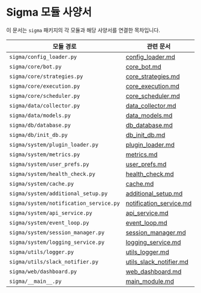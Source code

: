 # Sigma 모듈 사양서

이 문서는 `sigma` 패키지의 각 모듈과 해당 사양서를 연결한 목차입니다.

| 모듈 경로 | 관련 문서 |
|-----------|-----------|
| `sigma/config_loader.py` | [config_loader.md](config_loader.md) |
| `sigma/core/bot.py` | [core_bot.md](core_bot.md) |
| `sigma/core/strategies.py` | [core_strategies.md](core_strategies.md) |
| `sigma/core/execution.py` | [core_execution.md](core_execution.md) |
| `sigma/core/scheduler.py` | [core_scheduler.md](core_scheduler.md) |
| `sigma/data/collector.py` | [data_collector.md](data_collector.md) |
| `sigma/data/models.py` | [data_models.md](data_models.md) |
| `sigma/db/database.py` | [db_database.md](db_database.md) |
| `sigma/db/init_db.py` | [db_init_db.md](db_init_db.md) |
| `sigma/system/plugin_loader.py` | [plugin_loader.md](plugin_loader.md) |
| `sigma/system/metrics.py` | [metrics.md](metrics.md) |
| `sigma/system/user_prefs.py` | [user_prefs.md](user_prefs.md) |
| `sigma/system/health_check.py` | [health_check.md](health_check.md) |
| `sigma/system/cache.py` | [cache.md](cache.md) |
| `sigma/system/additional_setup.py` | [additional_setup.md](additional_setup.md) |
| `sigma/system/notification_service.py` | [notification_service.md](notification_service.md) |
| `sigma/system/api_service.py` | [api_service.md](api_service.md) |
| `sigma/system/event_loop.py` | [event_loop.md](event_loop.md) |
| `sigma/system/session_manager.py` | [session_manager.md](session_manager.md) |
| `sigma/system/logging_service.py` | [logging_service.md](logging_service.md) |
| `sigma/utils/logger.py` | [utils_logger.md](utils_logger.md) |
| `sigma/utils/slack_notifier.py` | [utils_slack_notifier.md](utils_slack_notifier.md) |
| `sigma/web/dashboard.py` | [web_dashboard.md](web_dashboard.md) |
| `sigma/__main__.py` | [main_module.md](main_module.md) |
